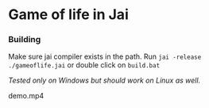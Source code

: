 # Game of life in Jai

### Building

Make sure jai compiler exists in the path.
Run `jai -release ./gameoflife.jai` or double click on `build.bat`

*Tested only on Windows but should work on Linux as well.*

demo.mp4